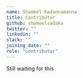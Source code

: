 ```yaml
---
name: Shameel Kadannamanna
title: Contributor
github: shameelsadaka
twitter: ""
linkedin: ""
slack: ""
joining_date: ""
role: "contributor"
---
```


Still waiting for this
